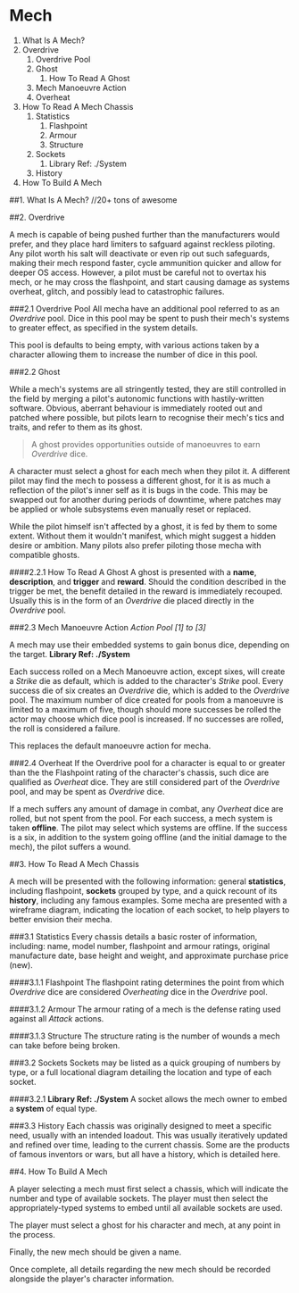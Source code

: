 Mech
=====

1. What Is A Mech?
2. Overdrive
	1. Overdrive Pool
	2. Ghost
		1. How To Read A Ghost
	3. Mech Manoeuvre Action
	4. Overheat
3. How To Read A Mech Chassis
	1. Statistics
		1. Flashpoint
		2. Armour
		3. Structure
	2. Sockets
		1. Library Ref: ./System
	3. History
4. How To Build A Mech

##1. What Is A Mech?
//20+ tons of awesome

##2. Overdrive

A mech is capable of being pushed further than the manufacturers would prefer, and they place hard limiters to safguard against reckless piloting. Any pilot worth his salt will deactivate or even rip out such safeguards, making their mech respond faster, cycle ammunition quicker and allow for deeper OS access. However, a pilot must be careful not to overtax his mech, or he may cross the flashpoint, and start causing damage as systems overheat, glitch, and possibly lead to catastrophic failures.

###2.1 Overdrive Pool
All mecha have an additional pool referred to as an *Overdrive* pool. Dice in this pool may be spent to push their mech's systems to greater effect, as specified in the system details.

This pool is defaults to being empty, with various actions taken by a character allowing them to increase the number of dice in this pool.

###2.2 Ghost

While a mech's systems are all stringently	tested, they are still controlled in the field by merging a pilot's autonomic functions with hastily-written software. Obvious, aberrant behaviour is immediately rooted out and patched where possible, but pilots learn to recognise their mech's tics and traits, and refer to them as its ghost.

>A ghost provides opportunities outside of manoeuvres to earn *Overdrive* dice.

A character must select a ghost for each mech when they pilot it. A different pilot may find the mech to possess a different ghost, for it is as much a reflection of the pilot's inner self as it is bugs in the code. This may be swapped out for another during periods of downtime, where patches may be applied or whole subsystems even manually reset or replaced.

While the pilot himself isn't affected by a ghost, it is fed by them to some extent. Without them it wouldn't manifest, which might suggest a hidden desire or ambition. Many pilots also prefer piloting those mecha with compatible ghosts.

####2.2.1 How To Read A Ghost
A ghost is presented with a **name**, **description**, and **trigger** and **reward**. Should the condition described in the trigger be met, the benefit detailed in the reward is immediately recouped. Usually this is in the form of an *Overdrive* die placed directly in the *Overdrive* pool.

###2.3 Mech Manoeuvre Action
*Action Pool [1] to [3]*

A mech may use their embedded systems to gain bonus dice, depending on the target. **Library Ref: ./System**

Each success rolled on a Mech Manoeuvre action, except sixes, will create a *Strike* die as default, which is added to the character's *Strike* pool. Every success die of six creates an *Overdrive* die, which is added to the *Overdrive* pool. The maximum number of dice created for pools from a manoeuvre is limited to a maximum of five, though should more successes be rolled the actor may choose which dice pool is increased. If no successes are rolled, the roll is considered a failure.

This replaces the default manoeuvre action for mecha.

###2.4 Overheat
If the Overdrive pool for a character is equal to or greater than the the Flashpoint rating of the character's chassis, such dice are qualified as *Overheat* dice. They are still considered part of the *Overdrive* pool, and may be spent as *Overdrive* dice.

If a mech suffers any amount of damage in combat, any *Overheat* dice are rolled, but not spent from the pool. For each success, a mech system is taken **offline**. The pilot may select which systems are offline. If the success is a six, in addition to the system going offline (and the initial damage to the mech), the pilot suffers a wound.

##3. How To Read A Mech Chassis

A mech will be presented with the following information: general **statistics**, including flashpoint, **sockets** grouped by type, and a quick recount of its **history**, including any famous examples. Some mecha are presented with a wireframe diagram, indicating the location of each socket, to help players to better envision their mecha.

###3.1 Statistics
Every chassis details a basic roster of information, including: name, model number, flashpoint and armour ratings, original manufacture date, base height and weight, and approximate purchase price (new).

####3.1.1 Flashpoint
The flashpoint rating determines the point from which *Overdrive* dice are considered *Overheating* dice in the *Overdrive* pool.

####3.1.2 Armour
The armour rating of a mech is the defense rating used against all *Attack* actions.

####3.1.3 Structure
The structure rating is the number of wounds a mech can take before being broken.

###3.2 Sockets
Sockets may be listed as a quick grouping of numbers by type, or a full locational diagram detailing the location and type of each socket.

####3.2.1 **Library Ref: ./System**
A socket allows the mech owner to embed a **system** of equal type.

###3.3 History
Each chassis was originally designed to meet a specific need, usually with an intended loadout. This was usually iteratively updated and refined over time, leading to the current chassis. Some are the products of famous inventors or wars, but all have a history, which is detailed here.

##4. How To Build A Mech

A player selecting a mech must first select a chassis, which will indicate the number and type of available sockets. The player must then select the appropriately-typed systems to embed until all available sockets are used. 

The player must select a ghost for his character and mech, at any point in the process.

Finally, the new mech should be given a name.

Once complete, all details regarding the new mech should be recorded alongside the player's character information.